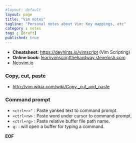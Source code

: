 ```yaml
---
#layout: default
layout: page
title: "Vim notes"
tagline: "Personal notes about Vim: Key mappings, etc"
category : notes
tags : [draft]
published: true
---
```


* __Cheatsheet:__ <https://devhints.io/vimscript> (Vim Scripting)
* __Online book:__ [learnvimscriptthehardway.stevelosh.com](http://learnvimscriptthehardway.stevelosh.com/)
* [Neovim.io](https://neovim.io/)


### Copy, cut, paste

* <http://vim.wikia.com/wiki/Copy,_cut_and_paste>

### Command prompt

* `<ctrl+r>"` : Paste yanked text to command prompt.
* `<ctrl+rw>` : Paste word under cursor to command prompt.
* `<ctrl+rg>` : Paste relative buffer file path name.
* `q:` : will open a buffer for typing a command.


__EOF__
